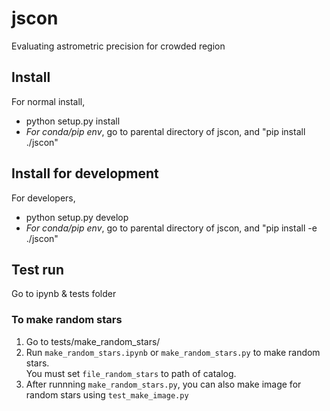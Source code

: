 # jscon
Evaluating astrometric precision for crowded region

## Install 
For normal install, 
* python setup.py install
* *For conda/pip env*, go to parental directory of jscon, and "pip install ./jscon"

## Install for development
For developers, 

* python setup.py develop
*  *For conda/pip env*, go to parental directory of jscon, and "pip install -e ./jscon"

## Test run
Go to ipynb & tests folder
### To make random stars 
  1. Go to tests/make_random_stars/  
  2. Run `make_random_stars.ipynb` or `make_random_stars.py` to make random stars.  
     You must set `file_random_stars` to path of catalog.   
  3. After runnning `make_random_stars.py`, you can also make image for random stars using `test_make_image.py`
